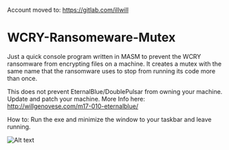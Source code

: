 Account moved to: https://gitlab.com/illwill 


# WCRY-Ransomeware-Mutex
Just a quick console program written in MASM to prevent the WCRY ransomware from encrypting files on a machine. 
It creates a mutex with the same name that the ransomware uses to stop from running its code more than once.

This does not prevent EternalBlue/DoublePulsar from owning your machine. Update and patch your machine. More Info here:
http://willgenovese.com/m17-010-eternalblue/

How to: 
Run the exe and minimize the window to your taskbar and leave running.


![Alt text](/wcry.png?raw=true "WCRY Mutex")
